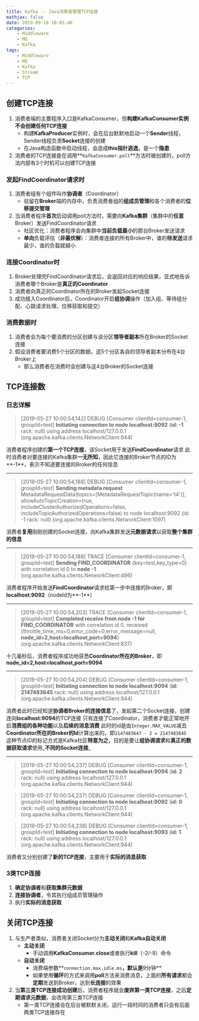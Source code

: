 ```yaml
---
title: Kafka -- Java消费者管理TCP连接
mathjax: false
date: 2019-09-10 10:03:46
categories:
    - Middleware
    - MQ
    - Kafka
tags:
    - Middleware
    - MQ
    - Kafka
    - Stream
    - TCP
---
```


## 创建TCP连接
1. 消费者端的主要程序入口是KafkaConsumer，但**构建KafkaConsumer实例不会创建任何TCP连接**
    - 构建**KafkaProducer**实例时，会在后台默默地启动一个**Sender**线程，Sender线程负责**Socket**连接的创建
    - 在Java构造函数中启动线程，会造成**this指针逃逸**，是一个**隐患**
2. 消费者的TCP连接是在调用**`KafkaConsumer.poll`**方法时被创建的，poll方法内部有3个时机可以创建TCP连接

<!-- more -->

### 发起FindCoordinator请求时
1. 消费者组有个组件叫作**协调者**（Coordinator）
    - 驻留在**Broker**端的内存中，负责消费者组的**组成员管理**和各个消费者的**位移提交管理**
2. 当消费者程序**首次**启动调用poll方法时，需要向**Kafka集群**（集群中的**任意**Broker）发送FindCoordinator请求
    - 社区优化：消费者程序会向集群中**当前负载最小**的那台Broker发送请求
    - **单向**负载评估（**非最优解**）：消费者连接的所有Broker中，谁的**待发送**请求最少，谁的负载就越小

### 连接Coordinator时
1. Broker处理完FindCoordinator请求后，会返回对应的响应结果，显式地告诉消费者哪个Broker是**真正的Coordinator**
2. 消费者向真正的Coordinator所在的Broker发起Socket连接
3. 成功接入Coordinator后，Coordinator开启**组协调**操作（加入组、等待组分配、心跳请求处理、位移获取和提交）

### 消费数据时
1. 消费者会为每个要消费的分区创建与该分区**领导者副本**所在Broker的Socket连接
2. 假设消费者要消费5个分区的数据，这5个分区各自的领导者副本分布在4台Broker上
    - 那么消费者在消费时会创建与这4台Broker的Socket连接

## TCP连接数

### 日志详解
>[2019-05-27 10:00:54,142] DEBUG [Consumer clientId=consumer-1, groupId=test] **Initiating connection to node localhost:9092** (**id: -1** rack: null) using address localhost/127.0.0.1 (org.apache.kafka.clients.NetworkClient:944)

消费者程序创建的**第一个TCP连接**，该Socket用于发送**FindCoordinator**请求
此时消费者对要连接的Kafka集群**一无所知**，因此它连接的Broker节点的ID为**-1**，表示不知道要连接的Broker的任何信息

---

>[2019-05-27 10:00:54,188] DEBUG [Consumer clientId=consumer-1, groupId=test] **Sending metadata request** MetadataRequestData(topics=[MetadataRequestTopic(name='t4')], allowAutoTopicCreation=true, includeClusterAuthorizedOperations=false, includeTopicAuthorizedOperations=false) to node localhost:9092 (id: -1 rack: null) (org.apache.kafka.clients.NetworkClient:1097)

消费者**复用**刚刚创建的Socket连接，向Kafka集群发送**元数据请求**以获取**整个集群的信息**

---

>[2019-05-27 10:00:54,188] TRACE [Consumer clientId=consumer-1, groupId=test] **Sending FIND_COORDINATOR** {key=test,key_type=0} with correlation id 0 to **node -1** (org.apache.kafka.clients.NetworkClient:496)

消费者程序开始发送**FindCoordinator**请求给第一步中连接的Broker，即**localhost:9092**（nodeId为**-1**）

---

>[2019-05-27 10:00:54,203] TRACE [Consumer clientId=consumer-1, groupId=test] **Completed receive from node -1 for FIND_COORDINATOR** with correlation id 0, received {throttle_time_ms=0,error_code=0,error_message=null, **node_id=2,host=localhost,port=9094**} (org.apache.kafka.clients.NetworkClient:837)

十几毫秒后，消费者程序成功地获悉**Coordinator所在的Broker**，即**node_id=2,host=localhost,port=9094**

---

>[2019-05-27 10:00:54,204] DEBUG [Consumer clientId=consumer-1, groupId=test] **Initiating connection to node localhost:9094** (**id: 2147483645** rack: null) using address localhost/127.0.0.1 (org.apache.kafka.clients.NetworkClient:944)

消费者此时已经知道**协调者Broker的连接信息**了，发起第二个Socket连接，创建连向**localhost:9094**的TCP连接
只有连接了Coordinator，消费者才能正常地开启**消费组的各种功能**以及**后续的消息消费**
此时的id是由`Integer.MAX_VALUE`减去**Coordinator所在的Broker的Id**计算出来的，即`2147483647 - 2 = 2147483645`
这种节点ID的标记方式是Kafka社区**特意为之**，目的是要让**组协调请求**和**真正的数据获取请求**使用_**不同的Socket连接**_

---

>[2019-05-27 10:00:54,237] DEBUG [Consumer clientId=consumer-1, groupId=test] **Initiating connection to node localhost:9094** (**id: 2** rack: null) using address localhost/127.0.0.1 (org.apache.kafka.clients.NetworkClient:944)

>[2019-05-27 10:00:54,237] DEBUG [Consumer clientId=consumer-1, groupId=test] **Initiating connection to node localhost:9092** (**id: 0** rack: null) using address localhost/127.0.0.1 (org.apache.kafka.clients.NetworkClient:944)

>[2019-05-27 10:00:54,238] DEBUG [Consumer clientId=consumer-1, groupId=test] **Initiating connection to node localhost:9093** (**id: 1** rack: null) using address localhost/127.0.0.1 (org.apache.kafka.clients.NetworkClient:944)

消费者又分别创建了**新的TCP连接**，主要用于**实际的消息获取**

### 3类TCP连接
1. **确定协调者**和**获取集群元数据**
2. **连接协调者**，令其执行组成员管理操作
3. 执行**实际的消息获取**

## 关闭TCP连接
1. 与生产者类似，消费者关闭Socket分为**主动关闭**和**Kafka自动关闭**
    - **主动关闭**
        - 手动调用**KafkaConsumer.close**或者执行**kill**（-2/-9）命令
    - **自动关闭**
        - 消费端参数**`connection.max.idle.ms`**，默认是**9分钟**
        - 如果使用**循环**的方式来调用**poll**方法来消费消息，上面的**所有请求**都会**定期**发送到Broker，达到**长连接**的效果
2. 当**第三类TCP连接成功创建**后，消费者程序就会**废弃第一类TCP连接**，之后**定期请求元数据**，会改用第三类TCP连接
    - 第一类TCP连接会在后台被默默关闭，运行一段时间的消费者只会有后面两类TCP连接存在